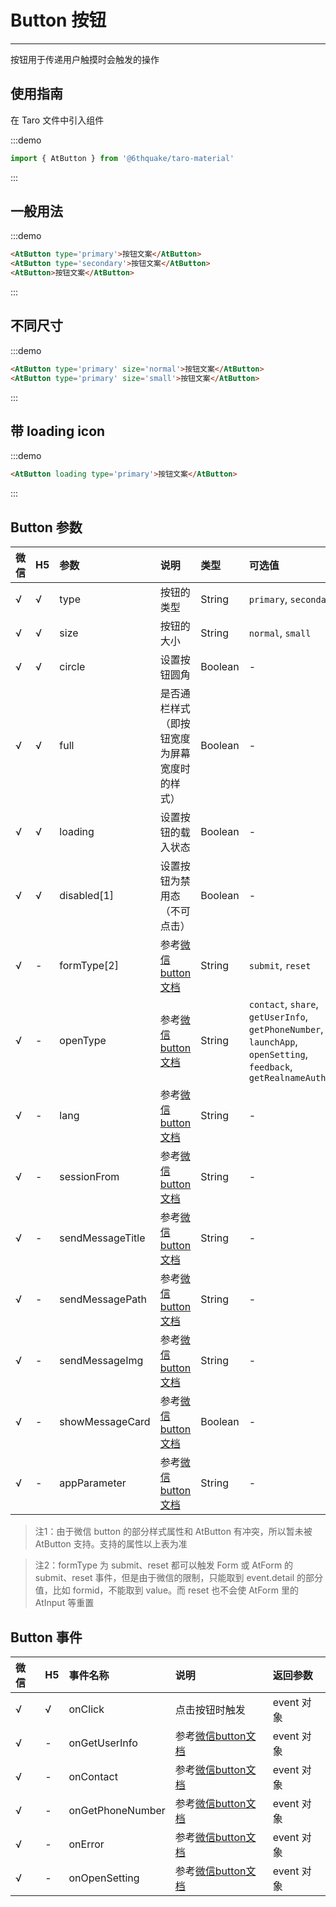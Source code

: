 # Button 按钮

---

按钮用于传递用户触摸时会触发的操作

## 使用指南

在 Taro 文件中引入组件

:::demo
```js
import { AtButton } from '@6thquake/taro-material'
```
:::

## 一般用法

:::demo
```html
<AtButton type='primary'>按钮文案</AtButton>
<AtButton type='secondary'>按钮文案</AtButton>
<AtButton>按钮文案</AtButton>
```
:::

## 不同尺寸

:::demo
```html
<AtButton type='primary' size='normal'>按钮文案</AtButton>
<AtButton type='primary' size='small'>按钮文案</AtButton>
```
:::

## 带 loading icon

:::demo
```html
<AtButton loading type='primary'>按钮文案</AtButton>
```
:::

## Button 参数

| 微信 | H5 | 参数     | 说明                         | 类型    | 可选值                 | 默认值   |
|:-----|:---|:---------|:-----------------------------|:--------|:-----------------------|:---------|
| √    | √  | type     | 按钮的类型                   | String  | `primary`, `secondary` | -        |
| √    | √  | size     | 按钮的大小                   | String  | `normal`, `small`      | `normal` |
| √    | √  | circle   | 设置按钮圆角                 | Boolean | -                      | false    |
| √    | √  | full    | 是否通栏样式（即按钮宽度为屏幕宽度时的样式）   | Boolean | -                      | false    |
| √    | √  | loading  | 设置按钮的载入状态           | Boolean | -                      | false    |
| √    | √  | disabled[1] | 设置按钮为禁用态（不可点击） | Boolean | -                      | false    |
| √    | -  | formType[2] | 参考[微信button文档](https://developers.weixin.qq.com/miniprogram/dev/component/button.html) | String | `submit`, `reset`                      | -    |
| √    | -  | openType | 参考[微信button文档](https://developers.weixin.qq.com/miniprogram/dev/component/button.html) | String | `contact`, `share`, `getUserInfo`, `getPhoneNumber`, `launchApp`, `openSetting`, `feedback`, `getRealnameAuthInfo`                      | -    |
| √    | -  | lang | 参考[微信button文档](https://developers.weixin.qq.com/miniprogram/dev/component/button.html) | String | -                      | en    |
| √    | -  | sessionFrom | 参考[微信button文档](https://developers.weixin.qq.com/miniprogram/dev/component/button.html) | String | -                      | -    |
| √    | -  | sendMessageTitle | 参考[微信button文档](https://developers.weixin.qq.com/miniprogram/dev/component/button.html) | String | -                      | -    |
| √    | -  | sendMessagePath | 参考[微信button文档](https://developers.weixin.qq.com/miniprogram/dev/component/button.html) | String | -                      | -    |
| √    | -  | sendMessageImg | 参考[微信button文档](https://developers.weixin.qq.com/miniprogram/dev/component/button.html) | String | -                      | -    |
| √    | -  | showMessageCard | 参考[微信button文档](https://developers.weixin.qq.com/miniprogram/dev/component/button.html) | Boolean | -                      | false   |
| √    | -  | appParameter | 参考[微信button文档](https://developers.weixin.qq.com/miniprogram/dev/component/button.html) | String | -                      | -   |

> 注1：由于微信 button 的部分样式属性和 AtButton 有冲突，所以暂未被 AtButton 支持。支持的属性以上表为准

> 注2：formType 为 submit、reset 都可以触发 Form 或 AtForm 的 submit、reset 事件，但是由于微信的限制，只能取到 event.detail 的部分值，比如 formid，不能取到 value。而 reset 也不会使 AtForm 里的 AtInput 等重置

## Button 事件

| 微信 | H5 | 事件名称         | 说明                                                                                         | 返回参数   |
|:-----|:---|:-----------------|:---------------------------------------------------------------------------------------------|:-----------|
| √    | √  | onClick          | 点击按钮时触发                                                                               | event 对象 |
| √    | -  | onGetUserInfo    | 参考[微信button文档](https://developers.weixin.qq.com/miniprogram/dev/component/button.html) | event 对象 |
| √    | -  | onContact        | 参考[微信button文档](https://developers.weixin.qq.com/miniprogram/dev/component/button.html) | event 对象 |
| √    | -  | onGetPhoneNumber | 参考[微信button文档](https://developers.weixin.qq.com/miniprogram/dev/component/button.html) | event 对象 |
| √    | -  | onError          | 参考[微信button文档](https://developers.weixin.qq.com/miniprogram/dev/component/button.html) | event 对象 |
| √    | -  | onOpenSetting    | 参考[微信button文档](https://developers.weixin.qq.com/miniprogram/dev/component/button.html) | event 对象 |
